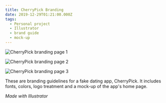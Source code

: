 ```yaml
---
title: CherryPick Branding
date: 2019-12-29T01:21:00.000Z
tags:
  - Personal project
  - Illustrator
  - brand guide
  - mock-up
---
```

![CherryPick branding page 1](/assets/cherrypick-mockup-1.svg "CherryPick branding page 1")

![CherryPick branding page 2](/assets/cherrypick-mockup-2.svg "CherryPick branding page 2")

![CherryPick branding page 3](/assets/cherry-pick-page-3-03.png "CherryPick branding page 3")

These are branding guidelines for a fake dating app, CherryPick. It includes fonts, colors, logo treatment and a mock-up of the app's home page.

*Made with Illustrator*